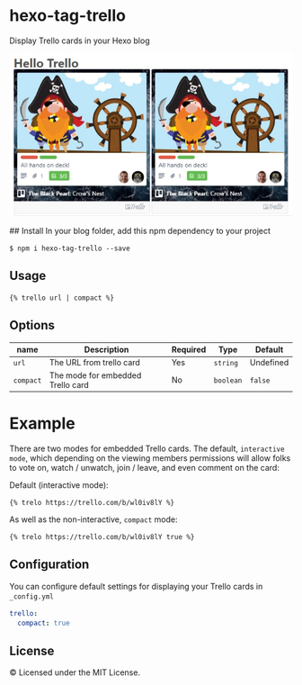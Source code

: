 # hexo-tag-trello
Display Trello cards in your Hexo blog

<p align="center">
<img src="screenshot.jpg" />
</p>
## Install
In your blog folder, add this npm dependency to your project

```
$ npm i hexo-tag-trello --save
```

## Usage

```
{% trello url | compact %}
```

## Options

| name | Description | Required | Type  | Default |
 ------ | ---------- | -------- | ------- | ------- |
| `url` | The URL from trello card | Yes  | `string`  | Undefined
| `compact` | The mode for embedded Trello card | No | `boolean` | `false`

# Example

There are two modes for embedded Trello cards. The default, `interactive mode`, which depending on the viewing members permissions will allow folks to vote on, watch / unwatch, join / leave, and even comment on the card:

Default (interactive mode): 
```
{% trelo https://trello.com/b/wl0iv8lY %}
``` 
As well as the non-interactive, `compact` mode:

```
{% trelo https://trello.com/b/wl0iv8lY true %}
```

## Configuration
You can configure default settings for displaying your Trello cards in ```_config.yml```

```yml
trello:
  compact: true

```
## License
© Licensed under the MIT License.
